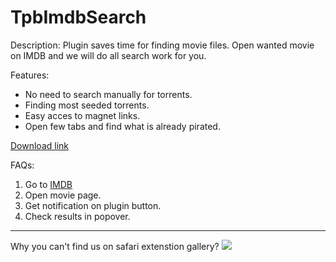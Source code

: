 # TpbImdbSearch

Description:
Plugin saves time for finding movie files. Open wanted movie on IMDB and we will do all search work for you.

Features:
* No need to search manually for torrents.
* Finding most seeded torrents.
* Easy acces to magnet links.
* Open few tabs and find what is already pirated.

<a href="https://github.com/lesyk/Searchless-IMDB/raw/master/safari/searchless-imdb.safariextz">Download link</a>

FAQs:
<ol>
<li>Go to <a href="http://www.imdb.com" class="clickable">IMDB</a>
<li>Open movie page.
<li>Get notification on plugin button.
<li>Check results in popover.
</ol>

<hr />
Why you can't find us on safari extenstion gallery?

<img src="https://github.com/lesyk/TpbImdbSearch/raw/master/apple_feedback.png" />
